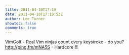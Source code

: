 ```yaml
---
title: 2011-04-10T17-19
date: 2011-04-10T17:19:53Z
author: Lee Turner
showtoc: false
comments: true
---
```


VimGolf - Real Vim ninjas count every keystroke - do you? http://ping.fm/mNA5S - Hardcore !!!

